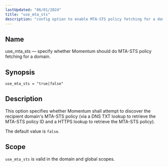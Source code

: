 ```yaml
---
lastUpdated: "06/01/2024"
title: "use_mta_sts"
description: "config option to enable MTA-STS policy fetching for a domain"
---
```


<a name="config.use-mta-sts"></a>
## Name

use_mta_sts — specify whether Momentum should do MTA-STS policy fetching for a domain.

## Synopsis

`use_mta_sts = "true|false"`

## Description

This option specifies whether Momentum shall attempt to discover the recipient domain's MTA-STS
 policy (via a DNS TXT lookup to retrieve the MTA-STS policy ID and a HTTPS lookup to retrieve the
 MTA-STS policy).

The default value is `false`.


## Scope

`use_mta_sts` is valid in the domain and global scopes.

